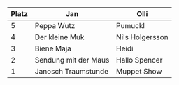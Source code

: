Platz | Jan | Olli
------ | ------|----------
5      |Peppa Wutz|Pumuckl
4      |Der kleine Muk|Nils Holgersson 
3      |Biene Maja|Heidi 
2      |Sendung mit der Maus|Hallo Spencer
1      |Janosch Traumstunde|Muppet Show
